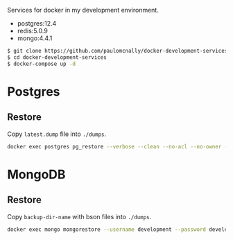 Services for docker in my development environment.

- postgres:12.4
- redis:5.0.9
- mongo:4.4.1

```bash
$ git clone https://github.com/paulomcnally/docker-development-services.git
$ cd docker-development-services
$ docker-compose up -d
```

# Postgres

## Restore

Copy `latest.dump` file into `./dumps`.

```bash
docker exec postgres pg_restore --verbose --clean --no-acl --no-owner -U development -d my_database --schema=public /db/dumps/latest.dump
```

# MongoDB

## Restore

Copy `backup-dir-name` with bson files into `./dumps`.

```bash
docker exec mongo mongorestore --username development --password development /db/dumps/backup-dir-name
```